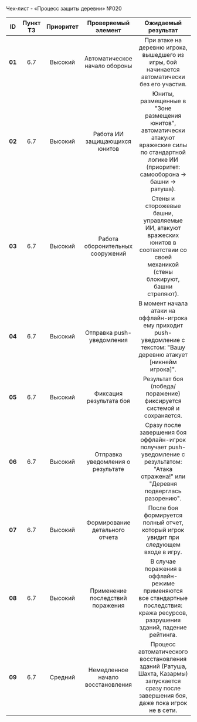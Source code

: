 ﻿Чек-лист - «Процесс защиты деревни» №020

|**ID**|**Пункт ТЗ**|**Приоритет**|**Проверяемый элемент**|**Ожидаемый результат**|**Статус**|**Примечания**|
| :-: | :-: | :-: | :-: | :-: | :-: | :-: |
|**01**|6\.7|Высокий|Автоматическое начало обороны|При атаке на деревню игрока, вышедшего из игры, бой начинается автоматически без его участия.|||
|**02**|6\.7|Высокий|Работа ИИ защищающихся юнитов|Юниты, размещенные в "Зоне размещения юнитов", автоматически атакуют вражеские силы по стандартной логике ИИ (приоритет: самооборона -> башни -> ратуша).|||
|**03**|6\.7|Высокий|Работа оборонительных сооружений|Стены и сторожевые башни, управляемые ИИ, атакуют вражеских юнитов в соответствии со своей механикой (стены блокируют, башни стреляют).|||
|**04**|6\.7|Высокий|Отправка push-уведомления|В момент начала атаки на оффлайн-игрока ему приходит push-уведомление с текстом: "Вашу деревню атакует [никнейм игрока]".|||
|**05**|6\.7|Высокий|Фиксация результата боя|Результат боя (победа/поражение) фиксируется системой и сохраняется.|||
|**06**|6\.7|Высокий|Отправка уведомления о результате|Сразу после завершения боя оффлайн-игрок получает push-уведомление с результатом: "Атака отражена!" или "Деревня подверглась разорению".|||
|**07**|6\.7|Высокий|Формирование детального отчета|После боя формируется полный отчет, который игрок увидит при следующем входе в игру.|||
|**08**|6\.7|Высокий|Применение последствий поражения|В случае поражения в оффлайн-режиме применяются все стандартные последствия: кража ресурсов, разрушения зданий, падение рейтинга.|||
|**09**|6\.7|Средний|Немедленное начало восстановления|Процесс автоматического восстановления зданий (Ратуша, Шахта, Казармы) запускается сразу после завершения боя, даже пока игрок не в сети.|||

